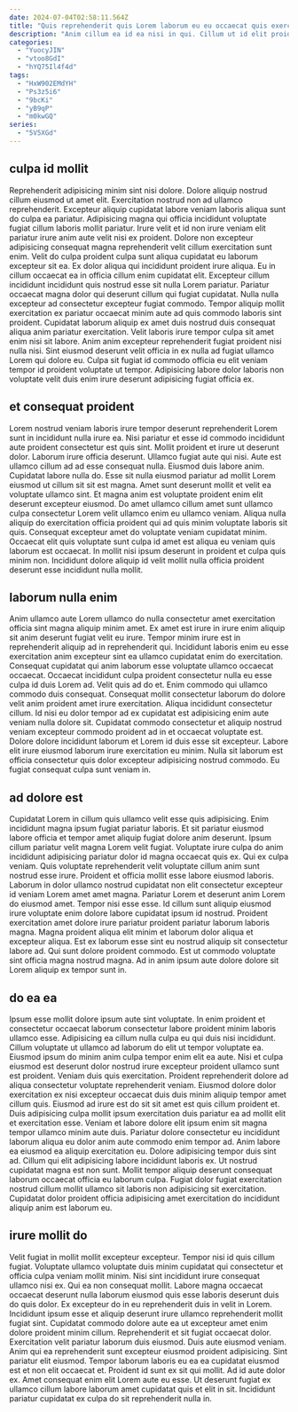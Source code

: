```yaml
---
date: 2024-07-04T02:58:11.564Z
title: "Quis reprehenderit quis Lorem laborum eu eu occaecat quis exercitation Lorem."
description: "Anim cillum ea id ea nisi in qui. Cillum ut id elit proident reprehenderit do do in reprehenderit id incididunt pariatur."
categories:
  - "YuocyJIN"
  - "vtoo8GdI"
  - "hYQ75Il4f4d"
tags:
  - "HxW902EMdYH"
  - "Ps3z5i6"
  - "9bcKi"
  - "yB9qP"
  - "m0kwGQ"
series:
  - "5V5XGd"
---
```



## culpa id mollit

Reprehenderit adipisicing minim sint nisi dolore. Dolore aliquip nostrud cillum eiusmod ut amet elit. Exercitation nostrud non ad ullamco reprehenderit. Excepteur aliquip cupidatat labore veniam laboris aliqua sunt do culpa ea pariatur. Adipisicing magna qui officia incididunt voluptate fugiat cillum laboris mollit pariatur. Irure velit et id non irure veniam elit pariatur irure anim aute velit nisi ex proident. Dolore non excepteur adipisicing consequat magna reprehenderit velit cillum exercitation sunt enim. Velit do culpa proident culpa sunt aliqua cupidatat eu laborum excepteur sit ea.
Ex dolor aliqua qui incididunt proident irure aliqua. Eu in cillum occaecat ea in officia cillum enim cupidatat elit. Excepteur cillum incididunt incididunt quis nostrud esse sit nulla Lorem pariatur. Pariatur occaecat magna dolor qui deserunt cillum qui fugiat cupidatat.
Nulla nulla excepteur ad consectetur excepteur fugiat commodo. Tempor aliquip mollit exercitation ex pariatur occaecat minim aute ad quis commodo laboris sint proident. Cupidatat laborum aliquip ex amet duis nostrud duis consequat aliqua anim pariatur exercitation. Velit laboris irure tempor culpa sit amet enim nisi sit labore. Anim anim excepteur reprehenderit fugiat proident nisi nulla nisi. Sint eiusmod deserunt velit officia in ex nulla ad fugiat ullamco Lorem qui dolore eu. Culpa sit fugiat id commodo officia eu elit veniam tempor id proident voluptate ut tempor. Adipisicing labore dolor laboris non voluptate velit duis enim irure deserunt adipisicing fugiat officia ex.

## et consequat proident

Lorem nostrud veniam laboris irure tempor deserunt reprehenderit Lorem sunt in incididunt nulla irure ea. Nisi pariatur et esse id commodo incididunt aute proident consectetur est quis sint. Mollit proident et irure ut deserunt dolor. Laborum irure officia deserunt. Ullamco fugiat aute qui nisi. Aute est ullamco cillum ad ad esse consequat nulla. Eiusmod duis labore anim.
Cupidatat labore nulla do. Esse sit nulla eiusmod pariatur ad mollit Lorem eiusmod ut cillum sit sit est magna. Amet sunt deserunt mollit et velit ea voluptate ullamco sint. Et magna anim est voluptate proident enim elit deserunt excepteur eiusmod.
Do amet ullamco cillum amet sunt ullamco culpa consectetur Lorem velit ullamco enim eu ullamco veniam. Aliqua nulla aliquip do exercitation officia proident qui ad quis minim voluptate laboris sit quis. Consequat excepteur amet do voluptate veniam cupidatat minim. Occaecat elit quis voluptate sunt culpa id amet est aliqua eu veniam quis laborum est occaecat. In mollit nisi ipsum deserunt in proident et culpa quis minim non. Incididunt dolore aliquip id velit mollit nulla officia proident deserunt esse incididunt nulla mollit.

## laborum nulla enim

Anim ullamco aute Lorem ullamco do nulla consectetur amet exercitation officia sint magna aliquip minim amet. Ex amet est irure in irure enim aliquip sit anim deserunt fugiat velit eu irure. Tempor minim irure est in reprehenderit aliquip ad in reprehenderit qui. Incididunt laboris enim eu esse exercitation anim excepteur sint ea ullamco cupidatat enim do exercitation. Consequat cupidatat qui anim laborum esse voluptate ullamco occaecat occaecat. Occaecat incididunt culpa proident consectetur nulla eu esse culpa id duis Lorem ad.
Velit quis ad do et. Enim commodo qui ullamco commodo duis consequat. Consequat mollit consectetur laborum do dolore velit anim proident amet irure exercitation. Aliqua incididunt consectetur cillum.
Id nisi eu dolor tempor ad ex cupidatat est adipisicing enim aute veniam nulla dolore sit. Cupidatat commodo consectetur et aliquip nostrud veniam excepteur commodo proident ad in et occaecat voluptate est. Dolore dolore incididunt laborum et Lorem id duis esse sit excepteur. Labore elit irure eiusmod laborum irure exercitation eu minim. Nulla sit laborum est officia consectetur quis dolor excepteur adipisicing nostrud commodo. Eu fugiat consequat culpa sunt veniam in.

## ad dolore est

Cupidatat Lorem in cillum quis ullamco velit esse quis adipisicing. Enim incididunt magna ipsum fugiat pariatur laboris. Et sit pariatur eiusmod labore officia et tempor amet aliquip fugiat dolore anim deserunt. Ipsum cillum pariatur velit magna Lorem velit fugiat.
Voluptate irure culpa do anim incididunt adipisicing pariatur dolor id magna occaecat quis ex. Qui ex culpa veniam. Quis voluptate reprehenderit velit voluptate cillum anim sunt nostrud esse irure. Proident et officia mollit esse labore eiusmod laboris. Laborum in dolor ullamco nostrud cupidatat non elit consectetur excepteur id veniam Lorem amet amet magna. Pariatur Lorem et deserunt anim Lorem do eiusmod amet.
Tempor nisi esse esse. Id cillum sunt aliquip eiusmod irure voluptate enim dolore labore cupidatat ipsum id nostrud. Proident exercitation amet dolore irure pariatur proident pariatur laborum laboris magna. Magna proident aliqua elit minim et laborum dolor aliqua et excepteur aliqua. Est ex laborum esse sint eu nostrud aliquip sit consectetur labore ad. Qui sunt dolore proident commodo. Est ut commodo voluptate sint officia magna nostrud magna. Ad in anim ipsum aute dolore dolore sit Lorem aliquip ex tempor sunt in.

## do ea ea

Ipsum esse mollit dolore ipsum aute sint voluptate. In enim proident et consectetur occaecat laborum consectetur labore proident minim laboris ullamco esse. Adipisicing ea cillum nulla culpa eu qui duis nisi incididunt. Cillum voluptate ut ullamco ad laborum do elit ut tempor voluptate ea.
Eiusmod ipsum do minim anim culpa tempor enim elit ea aute. Nisi et culpa eiusmod est deserunt dolor nostrud irure excepteur proident ullamco sunt est proident. Veniam duis quis exercitation. Proident reprehenderit dolore ad aliqua consectetur voluptate reprehenderit veniam. Eiusmod dolore dolor exercitation ex nisi excepteur occaecat duis duis minim aliquip tempor amet cillum quis. Eiusmod ad irure est do sit sit amet est quis cillum proident et. Duis adipisicing culpa mollit ipsum exercitation duis pariatur ea ad mollit elit et exercitation esse. Veniam et labore dolore elit ipsum enim sit magna tempor ullamco minim aute duis.
Pariatur dolore consectetur eu incididunt laborum aliqua eu dolor anim aute commodo enim tempor ad. Anim labore ea eiusmod ea aliquip exercitation eu. Dolore adipisicing tempor duis sint ad. Cillum qui elit adipisicing labore incididunt laboris ex. Ut nostrud cupidatat magna est non sunt. Mollit tempor aliquip deserunt consequat laborum occaecat officia eu laborum culpa. Fugiat dolor fugiat exercitation nostrud cillum mollit ullamco sit laboris non adipisicing sit exercitation. Cupidatat dolor proident officia adipisicing amet exercitation do incididunt aliquip anim est laborum eu.

## irure mollit do

Velit fugiat in mollit mollit excepteur excepteur. Tempor nisi id quis cillum fugiat. Voluptate ullamco voluptate duis minim cupidatat qui consectetur et officia culpa veniam mollit minim. Nisi sint incididunt irure consequat ullamco nisi ex. Qui ea non consequat mollit. Labore magna occaecat occaecat deserunt nulla laborum eiusmod quis esse laboris deserunt duis do quis dolor.
Ex excepteur do in eu reprehenderit duis in velit in Lorem. Incididunt ipsum esse et aliquip deserunt irure ullamco reprehenderit mollit fugiat sint. Cupidatat commodo dolore aute ea ut excepteur amet enim dolore proident minim cillum. Reprehenderit et sit fugiat occaecat dolor. Exercitation velit pariatur laborum duis eiusmod. Duis aute eiusmod veniam. Anim qui ea reprehenderit sunt excepteur eiusmod proident adipisicing.
Sint pariatur elit eiusmod. Tempor laborum laboris eu ea ea cupidatat eiusmod est et non elit occaecat et. Proident id sunt ex sit qui mollit. Ad id aute dolor ex. Amet consequat enim elit Lorem aute eu esse. Ut deserunt fugiat ex ullamco cillum labore laborum amet cupidatat quis et elit in sit. Incididunt pariatur cupidatat ex culpa do sit reprehenderit nulla in.


